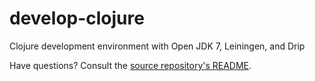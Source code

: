 # develop-clojure

Clojure development environment with Open JDK 7, Leiningen, and Drip

Have questions? Consult the [source repository's README](https://github.com/slogsdon/develop-on-docker/blob/master/README.md).

